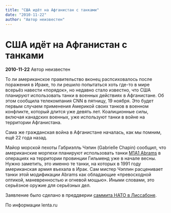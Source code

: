 ```yaml
---
title: "США идёт на Афганистан с танками"
date: "2010-11-22"
author: "Автор неизвестен"
---
```


# США идёт на Афганистан с танками

**2010-11-22** Автор неизвестен

То ли американское правительство вконец распсиховалось после поражения в Ираке, то ли решило попытаться хоть где-то в мире всерьёз навести «порядок», но недавно стало известно, что США планируют использовать танки в военных действиях в Афганистане. Об этом сообщила телекомпания CNN в пятницу, 19 ноября. Это будет первым случаем применения Америкой своих танков в военном конфликте, который длится уже девять лет. Коалиционные силы, включая канадских военных, уже используют танки в войне на территории Афганистана.

Сама же гражданская война в Афганистане началась, как мы помним, ещё 22 года назад.

Майор морской пехоты Габриэлль Чэпин (Gabrielle Chapin) сообщил, что американские морпехи планируют использовать танки [M1A1 Abrams](http://www.fprado.com/armorsite/Abrams_Pics/M1A1-Abrams-USMC-01.jpg) в операциях на территории провинции Гильменд уже в начале весны. Нужно заметить, это именно те танки, на которых в 1991 году американская армия въехала в Ирак. Сам мистер Чэплин расценивает танки этой модификации Abrams как обладающие «превосходной оптикой, маневренностью и огневой мощью». Иными словами, это серьёзное оружие для серьёзных дел.

Заявление было сделано в преддверии [саммита НАТО в Лиссабоне](/2966.md).

По информации lenta.ru